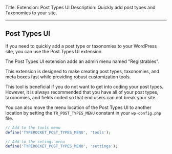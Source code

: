 Title: Extension: Post Types UI
Description: Quickly add post types and Taxonomies to your site.

---

## Post Types UI

If you need to quickly add a post type or taxonomies to your WordPress site, you can use the Post Types UI extension.

The Post Types UI extension adds an admin menu named "Registrables".

This extension is designed to make creating post types, taxonomies, and meta boxes fast while providing robust customization tools. 

This tool is beneficial if you do not want to get into coding your post types. However, it is always recommended that you have all of your post types, taxonomies, and fields coded so that end users can not break your site.

You can also move the menu location of the Post Types UI to another location by setting the `TR_POST_TYPES_MENU` constant in your `wp-config.php` file.

```php
// Add to the tools menu
define('TYPEROCKET_POST_TYPES_MENU', 'tools');

// Add to the setings menu
define('TYPEROCKET_POST_TYPES_MENU', 'settings');
```